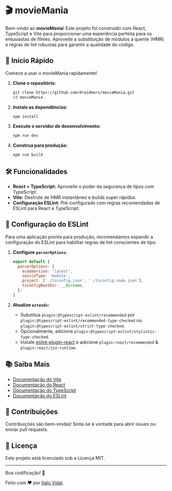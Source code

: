 # 🎬 movieMania

Bem-vindo ao **movieMania**! Este projeto foi construído com React, TypeScript e Vite para proporcionar uma experiência perfeita para os entusiastas de filmes. Aproveite a substituição de módulos a quente (HMR) e regras de lint robustas para garantir a qualidade do código.

## 🚀 Início Rápido

Comece a usar o movieMania rapidamente!

1. **Clone o repositório:**
    ```sh
    git clone https://github.com/droidmarx/movieMania.git
    cd movieMania
    ```

2. **Instale as dependências:**
    ```sh
    npm install
    ```

3. **Execute o servidor de desenvolvimento:**
    ```sh
    npm run dev
    ```

4. **Construa para produção:**
    ```sh
    npm run build
    ```

## 🛠 Funcionalidades

- **React + TypeScript:** Aproveite o poder da segurança de tipos com TypeScript.
- **Vite:** Desfrute de HMR instantâneo e builds super rápidos.
- **Configuração ESLint:** Pré-configurado com regras recomendadas de ESLint para React e TypeScript.

## 🔧 Configuração do ESLint

Para uma aplicação pronta para produção, recomendamos expandir a configuração do ESLint para habilitar regras de lint conscientes de tipo:

1. **Configure `parserOptions`:**

    ```js
    export default {
      parserOptions: {
        ecmaVersion: 'latest',
        sourceType: 'module',
        project: ['./tsconfig.json', './tsconfig.node.json'],
        tsconfigRootDir: __dirname,
      },
    }
    ```

2. **Atualize `extends`:**

    - Substitua `plugin:@typescript-eslint/recommended` por `plugin:@typescript-eslint/recommended-type-checked` ou `plugin:@typescript-eslint/strict-type-checked`.
    - Opcionalmente, adicione `plugin:@typescript-eslint/stylistic-type-checked`.
    - Instale [eslint-plugin-react](https://github.com/jsx-eslint/eslint-plugin-react) e adicione `plugin:react/recommended` & `plugin:react/jsx-runtime`.

## 📚 Saiba Mais

- [Documentação do Vite](https://vitejs.dev/)
- [Documentação do React](https://reactjs.org/)
- [Documentação do TypeScript](https://www.typescriptlang.org/)
- [Documentação do ESLint](https://eslint.org/)

## 🤝 Contribuições

Contribuições são bem-vindas! Sinta-se à vontade para abrir issues ou enviar pull requests.

## 📜 Licença

Este projeto está licenciado sob a Licença MIT.

---

Boa codificação! 🎉

Feito com ❤️ por [Italo Vidal](https://github.com/itallovidal).
